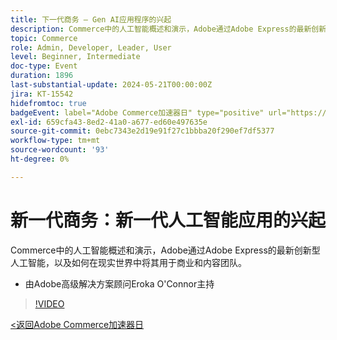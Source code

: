 ```yaml
---
title: 下一代商务 — Gen AI应用程序的兴起
description: Commerce中的人工智能概述和演示，Adobe通过Adobe Express的最新创新型人工智能，以及如何在现实世界中将其用于商业和内容团队。
topic: Commerce
role: Admin, Developer, Leader, User
level: Beginner, Intermediate
doc-type: Event
duration: 1896
last-substantial-update: 2024-05-21T00:00:00Z
jira: KT-15542
hidefromtoc: true
badgeEvent: label="Adobe Commerce加速器日" type="positive" url="https://experienceleague.adobe.com/en/docs/events/apac-commerce-recordings/2024/overview"
exl-id: 659cfa43-8ed2-41a0-a677-ed60e497635e
source-git-commit: 0ebc7343e2d19e91f27c1bbba20f290ef7df5377
workflow-type: tm+mt
source-wordcount: '93'
ht-degree: 0%

---
```


# 新一代商务：新一代人工智能应用的兴起

Commerce中的人工智能概述和演示，Adobe通过Adobe Express的最新创新型人工智能，以及如何在现实世界中将其用于商业和内容团队。

+ 由Adobe高级解决方案顾问Eroka O&#39;Connor主持

>[!VIDEO](https://video.tv.adobe.com/v/3429269/?learn=on)

[&lt;返回Adobe Commerce加速器日](./overview.md)
